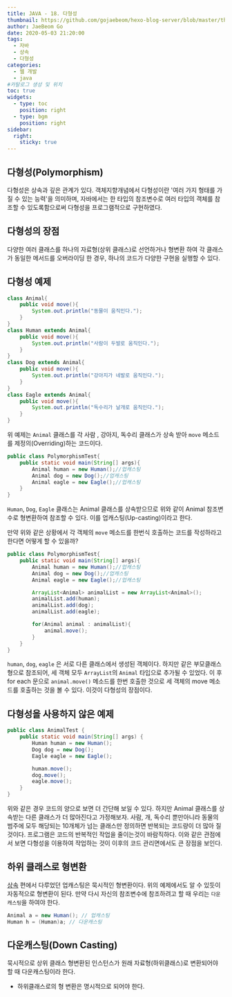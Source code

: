 ```yaml
---
title: JAVA - 18. 다형성
thumbnail: https://github.com/gojaebeom/hexo-blog-server/blob/master/themes/icarus/source/images/%EC%9E%90%EB%B0%94/java-thumbnail.jpg?raw=true
author: JaeBeom Go
date: 2020-05-03 21:20:00
tags:
  - 자바
  - 상속
  - 다형성
categories:
  - 웹 개발
  - java
#카탈로그 생성 및 위치
toc: true
widgets:
  - type: toc
    position: right
  - type: bgm
    position: right
sidebar:
  right:
    sticky: true
---
```


## 다형성(Polymorphism)
다형성은 상속과 깊은 관계가 있다. 객체지향개념에서 다형성이란 '여러 가지 형태를 가질 수 있는 능력'을 의미하며, 자바에서는 한 타입의 참조변수로 여러 타입의 객체를 참조할 수 있도록함으로써 다형성을 프로그램적으로 구현하였다.<!-- more -->

## 다형성의 장점
다양한 여러 클래스를 하나의 자료형(상위 클래스)로 선언하거나 형변환 하여 각 클래스가 동일한 메서드를 오버라이딩 한 경우, 하나의 코드가 다양한 구현을 실행할 수 있다.

## 다형성 예제
```java
class Animal{
    public void move(){
        System.out.println("동물이 움직인다.");
    }
}
class Human extends Animal{
    public void move(){
        System.out.println("사람이 두발로 움직인다.");
    }
}
class Dog extends Animal{
    public void move(){
        System.out.println("강아지가 네발로 움직인다.");
    }
}
class Eagle extends Animal{
    public void move(){
        System.out.println("독수리가 날개로 움직인다.");
    }
}
```
위 예제는 `Animal` 클래스를 각 사람 , 강아지, 독수리 클래스가 상속 받아 `move` 메소드를 제정의(Overriding)하는 코드이다.

```java
public class PolymorphismTest{
    public static void main(String[] args){
        Animal human = new Human();//업캐스팅
        Animal dog = new Dog();//업캐스팅
        Animal eagle = new Eagle();//업캐스팅
    }
}
```
`Human`, `Dog`, `Eagle` 클래스는 Animal 클래스를 상속받으므로 위와 같이 Animal 참조변수로 형변환하여 참조할 수 있다. 이를 업캐스팅(Up-casting)이라고 한다.

만약 위와 같은 상황에서 각 객체의 `move` 메소드를 한번식 호출하는 코드를 작성하라고 한다면 어떻게 할 수 있을까?

```java
public class PolymorphismTest{
    public static void main(String[] args){
        Animal human = new Human();//업캐스팅
        Animal dog = new Dog();//업캐스팅
        Animal eagle = new Eagle();//업캐스팅

        ArrayList<Animal> animalList = new ArrayList<Animal>();
        animalList.add(human);
        animalList.add(dog);
        animalList.add(eagle);

        for(Animal animal : animalList){
            animal.move();
        }   
    }
}
```
`human`, `dog`, `eagle` 은 서로 다른 클래스에서 생성된 객체이다. 하지만 같은 부모클래스형으로 참조되어, 세 객체 모두 `ArrayList`의 `Animal` 타입으로 추가될 수 있었다. 이 후 for each 문으로 `animal.move()` 메소드를 한번 호출한 것으로 세 객체의 move 메소드를 호출하는 것을 볼 수 있다. 이것이 다형성의 장점이다.

## 다형성을 사용하지 않은 예제
```java
public class AnimalTest {
    public static void main(String[] args) {
        Human human = new Human();
        Dog dog = new Dog();
        Eagle eagle = new Eagle();

        human.move();
        dog.move();
        eagle.move();
    }
}
```
위와 같은 경우 코드의 양으로 보면 더 간단해 보일 수 있다. 하지만 Animal 클래스를 상속받는 다른 클래스가 더 많아진다고 가정해보자. 사람, 개, 독수리 뿐만아니라 동물의 범주에 모두 해당되는 10개체가 넘는 클래스만 정의하면 반복되는 코드량이 더 많아 질 것이다. 프로그램은 코드의 반복적인 작업을 줄이는것이 바람직하다. 이와 같은 관점에서 보면 다형성을 이용하여 작업하는 것이 이후의 코드 관리면에서도 큰 장점을 보인다.

## 하위 클래스로 형변환
[상속](http://localhost:4000/2020/05/01/java/JAVA-16.%EC%83%81%EC%86%8D/#more) 편에서 다루었던 업캐스팅은 묵시적인 형변환이다. 위의 예제에서도 알 수 있듯이 자동적으로 형변환이 된다. 만약 다시 자신의 참조변수에 참조하려고 할 때 우리는 `다운캐스팅`을 하여야 한다.
```java
Animal a = new Human(); // 업캐스팅
Human h = (Human)a; // 다운캐스팅
```
## 다운캐스팅(Down Casting)
묵시적으로 상위 클래스 형변환된 인스턴스가 원래 자료형(하위클래스)로 변환되어야 할 때 다운캐스팅이라 한다.
- 하위클래스로의 형 변환은 명시적으로 되어야 한다.